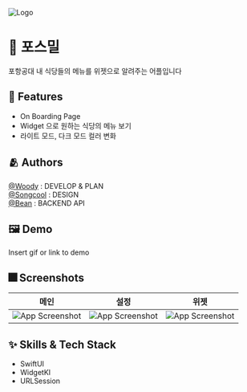 
![Logo](https://user-images.githubusercontent.com/85481204/167056311-94b53ae3-230f-42b9-ae7a-78758b26ea09.png)



# :iphone: 포스밀 

포항공대 내 식당들의 메뉴를 위젯으로 알려주는 어플입니다


## :pushpin: Features

- On Boarding Page 
- Widget 으로 원하는 식당의 메뉴 보기
- 라이트 모드, 다크 모드 컬러 변화

## :people_hugging: Authors

[@Woody](https://github.com/insub4067) : DEVELOP & PLAN  
[@Songcool](https://github.com/song-cool) : DESIGN  
[@Bean](https://github.com/Park-Wonbin) : BACKEND API  


## :framed_picture: Demo

Insert gif or link to demo


## :fireworks: Screenshots
|메인|설정|위젯
|------|---|---|
|![App Screenshot](https://velog.velcdn.com/images/kim4067/post/41edeb1a-def5-487b-a0f8-c685024a1a93/image.jpeg)|![App Screenshot](https://velog.velcdn.com/images/kim4067/post/32dfb8c6-2f3e-4696-97ac-2cbd1fe6910f/image.jpeg)|![App Screenshot](https://velog.velcdn.com/images/kim4067/post/863c18ef-0954-431c-a812-c0623cb56f59/image.jpeg)|

## :sparkles: Skills & Tech Stack
- SwiftUI
- WidgetKI
- URLSession
